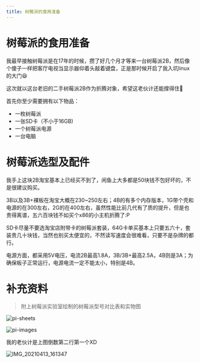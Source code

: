 ```yaml
---
title: 树莓派的食用准备
---
```


# 树莓派的食用准备

我最早接触树莓派是在17年的时候，攒了好几个月才等来一台树莓派2B，然后像个傻子一样把客厅电视当显示器仰着头敲着键盘，正是那时候开启了我入坑linux的大门:laughing:

这次就以这台老旧的二手树莓派2B作为折腾对象，希望这老伙计还能撑得住:pray:

首先你至少需要拥有以下物品：

- 一枚树莓派
- 一张SD卡（不小于16GB)
- 一个树莓派电源
- 一台电脑

# 树莓派选型及配件

我手上这块2B淘宝基本上已经买不到了，闲鱼上大多都是50块钱不包好坏的，不是很建议购买。

3B以及3B+裸板在淘宝大概在230~250左右；4B的有多个内存版本，1G带个壳和电源的在300左右，2G的在400左右，虽然性能比前几代有了质的提升，但是也贵得离谱，五六百块钱不如买个x86的小主机折腾了:P

SD卡尽量不要选淘宝店附带卡的树莓派套装，64G卡单买基本上只要五六十，套装贵几十块钱，当然也别买太便宜的，不然读写速度会很难看，只要不是杂牌的都行。

电源方面，都采用5V电压，电流2B最高1.8A，3B/3B+最高2.5A，4B则是3A；为确保板子正常运行，电源电流一定不能太小，特别是4B。

# 补充资料

> 附上树莓派实验室绘制的树莓派型号对比表和实物图

![pi-sheets](https://shumeipai.nxez.com/wp-content/uploads/2017/03/raspberrypi-version-compare-4b.png)

![pi-images](https://shumeipai.nxez.com/wp-content/uploads/2019/06/20190630222025426.jpg)

我的老伙计是上图倒数第二行第一个XD

![IMG_20210413_161347](/pi/0/IMG_20210413_161347.jpg)